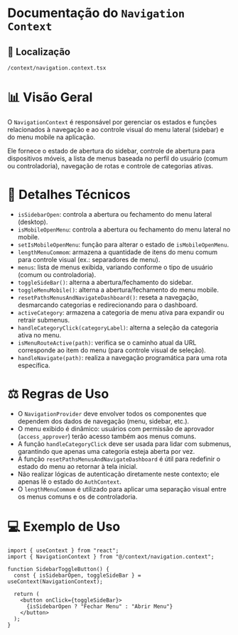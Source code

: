 # Documentação do `Navigation Context`

## 📁 Localização

`/context/navigation.context.tsx`

# 📊 Visão Geral

O `NavigationContext` é responsável por gerenciar os estados e funções relacionados à navegação e ao controle visual do menu lateral (sidebar) e do menu mobile na aplicação.

Ele fornece o estado de abertura do sidebar, controle de abertura para dispositivos móveis, a lista de menus baseada no perfil do usuário (comum ou controladoria), navegação de rotas e controle de categorias ativas.

# 🔎 Detalhes Técnicos

- `isSidebarOpen`: controla a abertura ou fechamento do menu lateral (desktop).
- `isMobileOpenMenu`: controla a abertura ou fechamento do menu lateral no mobile.
- `setIsMobileOpenMenu`: função para alterar o estado de `isMobileOpenMenu`.
- `lengthMenuCommom`: armazena a quantidade de itens do menu comum para controle visual (ex.: separadores de menu).
- `menus`: lista de menus exibida, variando conforme o tipo de usuário (comum ou controladoria).
- `toggleSideBar()`: alterna a abertura/fechamento do sidebar.
- `toggleMenuMobile()`: alterna a abertura/fechamento do menu mobile.
- `resetPathsMenusAndNavigateDashboard()`: reseta a navegação, desmarcando categorias e redirecionando para o dashboard.
- `activeCategory`: armazena a categoria de menu ativa para expandir ou retrair submenus.
- `handleCategoryClick(categoryLabel)`: alterna a seleção da categoria ativa no menu.
- `isMenuRouteActive(path)`: verifica se o caminho atual da URL corresponde ao item do menu (para controle visual de seleção).
- `handleNavigate(path)`: realiza a navegação programática para uma rota específica.


# ⚖️ Regras de Uso

- O `NavigationProvider` deve envolver todos os componentes que dependem dos dados de navegação (menu, sidebar, etc.).
- O menu exibido é dinâmico: usuários com permissão de aprovador (`access_approver`) terão acesso também aos menus comuns.
- A função `handleCategoryClick` deve ser usada para lidar com submenus, garantindo que apenas uma categoria esteja aberta por vez.
- A função `resetPathsMenusAndNavigateDashboard` é útil para redefinir o estado do menu ao retornar à tela inicial.
- Não realizar lógicas de autenticação diretamente neste contexto; ele apenas lê o estado do `AuthContext`.
- O `lengthMenuCommom` é utilizado para aplicar uma separação visual entre os menus comuns e os de controladoria.

# 💻 Exemplo de Uso

```tsx
import { useContext } from "react";
import { NavigationContext } from "@/context/navigation.context";

function SidebarToggleButton() {
  const { isSidebarOpen, toggleSideBar } = useContext(NavigationContext);

  return (
    <button onClick={toggleSideBar}>
      {isSidebarOpen ? "Fechar Menu" : "Abrir Menu"}
    </button>
  );
}
```